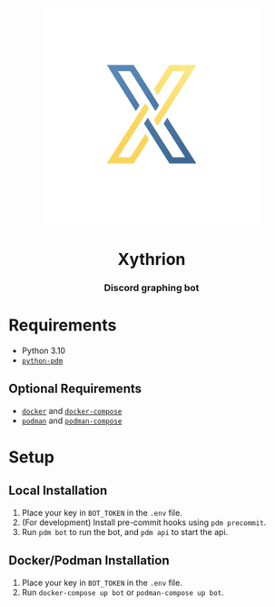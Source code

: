 <p align="center">
    <img src="images/icon.png" alt="Project icon"/>
</p>

<h1 align="center">Xythrion</h1>
<h3 align="center">Discord graphing bot</h3>

# Requirements
- Python 3.10
- [`python-pdm`](https://github.com/pdm-project/pdm)

## Optional Requirements
- [`docker`](https://github.com/docker/cli) and [`docker-compose`](https://github.com/docker/compose)
- [`podman`](https://github.com/containers/podman) and [`podman-compose`](https://github.com/containers/podman-compose)

# Setup

## Local Installation
1. Place your key in `BOT_TOKEN` in the `.env` file.
2. (For development) Install pre-commit hooks using `pdm precommit`.
3. Run `pdm bot` to run the bot, and `pdm api` to start the api.

## Docker/Podman Installation
1. Place your key in `BOT_TOKEN` in the `.env` file.
2. Run `docker-compose up bot` or `podman-compose up bot`.
